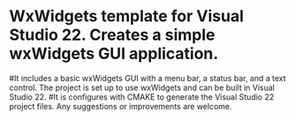 # WxWidgets template for Visual Studio 22.  Creates a simple wxWidgets GUI application.
#It includes a basic wxWidgets GUI with a menu bar, a status bar, and a text control.  The project is set up to use wxWidgets and can be built in Visual Studio 22.
#It is configures with CMAKE to generate the Visual Studio 22 project files. Any  suggestions or improvements are welcome. 